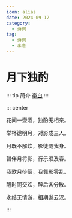 ```yaml
---
icon: alias
date: 2024-09-12
category:
  - 诗词
tag:
  - 诗词
  - 李唐
---
```


# 月下独酌

<!-- more -->

::: tip 简介
[李白](../../诗人/李白.md)
:::

::: center

花间一壶酒，独酌无相亲。

举杯邀明月，对影成三人。

月既不解饮，影徒随我身。

暂伴月将影，行乐须及春。

我歌月徘徊，我舞影零乱。

醒时同交欢，醉后各分散。

永结无情游，相期邈云汉。

:::
